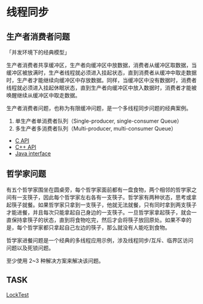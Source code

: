 # 线程同步

## 生产者消费者问题

「并发环境下的经典模型」

生产者消费者共享缓冲区，生产者向缓冲区中放数据，消费者从缓冲区取数据，当缓冲区被放满时，生产者线程就必须进入挂起状态，直到消费者从缓冲中取走数据时，生产者才能继续向缓冲区中存放数据。同样，当缓冲区中没有数据时，消费者线程就必须进入挂起休眠状态，直到生产者向缓冲区中放入数据时，消费者才能被唤醒继续从缓冲区中取走数据。

生产者消费者问题，也称为有限缓冲问题，是一个多线程同步问题的经典案例。

1. 单生产者单消费者队列（Single-producer, single-consumer Queue）
2. 多生产者多消费者队列（Multi-producer, multi-consumer Queue）

- [C API](https://github.com/xiyou-linuxer/Plan/tree/main/code/TaskQueue.c)
- [C++ API](https://github.com/xiyou-linuxer/Plan/tree/main/code/TaskQueue.cpp)
- [Java interface](./java/multi-threading.md)

## 哲学家问题

有五个哲学家围坐在圆桌旁，每个哲学家面前都有一盘食物，两个相邻的哲学家之间有一支筷子，因此每个哲学家左右各有一支筷子。哲学家有两种状态，思考或拿起筷子就餐。如果哲学家只拿到一支筷子，他就无法就餐，只有同时拿到两支筷子才能进餐，并且每次只能拿起自己身边的一支筷子。一旦哲学家拿起筷子，就会一直保持拿筷子的状态，直到将食物吃完，然后才会将筷子放回原处。如果不幸的是，每个哲学家都只拿起自己左边的筷子，那么就没有人能吃到食物。

哲学家进餐问题是一个经典的多线程应用示例，涉及线程同步/互斥、临界区访问问题以及死锁问题。

至少使用 2~3 种解决方案来解决该问题。

## TASK

[LockTest](https://github.com/xiyou-linuxer/LockTest)
